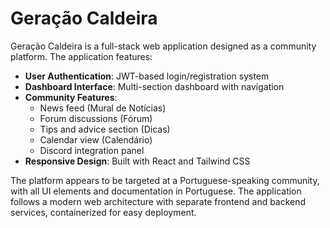 # Geração Caldeira

Geração Caldeira is a full-stack web application designed as a community platform. The application features:

- **User Authentication**: JWT-based login/registration system
- **Dashboard Interface**: Multi-section dashboard with navigation
- **Community Features**: 
  - News feed (Mural de Notícias)
  - Forum discussions (Fórum)
  - Tips and advice section (Dicas)
  - Calendar view (Calendário)
  - Discord integration panel
- **Responsive Design**: Built with React and Tailwind CSS

The platform appears to be targeted at a Portuguese-speaking community, with all UI elements and documentation in Portuguese. The application follows a modern web architecture with separate frontend and backend services, containerized for easy deployment.